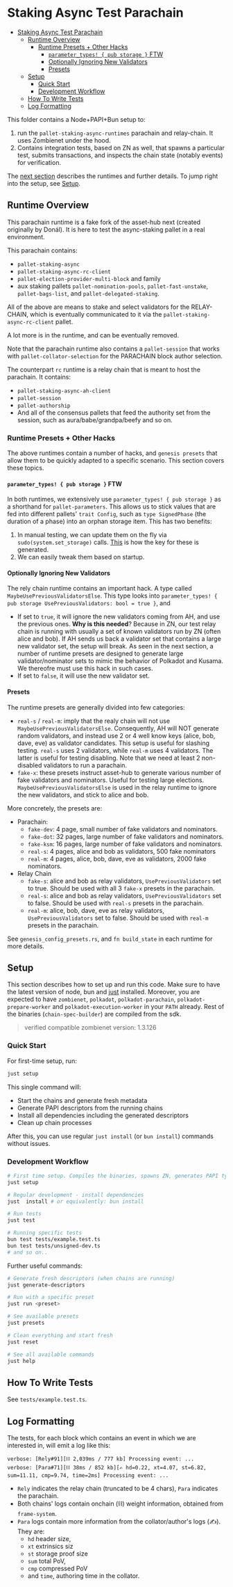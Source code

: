 # Staking Async Test Parachain

- [Staking Async Test Parachain](#staking-async-test-parachain)
  - [Runtime Overview](#runtime-overview)
    - [Runtime Presets + Other Hacks](#runtime-presets--other-hacks)
      - [`parameter_types! { pub storage }` FTW](#parameter_types--pub-storage--ftw)
      - [Optionally Ignoring New Validators](#optionally-ignoring-new-validators)
      - [Presets](#presets)
  - [Setup](#setup)
    - [Quick Start](#quick-start)
    - [Development Workflow](#development-workflow)
  - [How To Write Tests](#how-to-write-tests)
  - [Log Formatting](#log-formatting)

This folder contains a Node+PAPI+Bun setup to:

1. run the `pallet-staking-async-runtimes` parachain and relay-chain. It uses Zombienet under the
   hood.
2. Contains integration tests, based on ZN as well, that spawns a particular test, submits
   transactions, and inspects the chain state (notably events) for verification.

The [next section](#runtime-overview) describes the runtimes and further details. To jump right into
the setup, see [Setup](#setup).

## Runtime Overview

This parachain runtime is a fake fork of the asset-hub next (created originally by Donál). It is here
to test the async-staking pallet in a real environment.

This parachain contains:

- `pallet-staking-async`
- `pallet-staking-async-rc-client`
- `pallet-election-provider-multi-block` and family
- aux staking pallets `pallet-nomination-pools`, `pallet-fast-unstake`, `pallet-bags-list`, and
  `pallet-delegated-staking`.

All of the above are means to stake and select validators for the RELAY-CHAIN, which is eventually
communicated to it via the `pallet-staking-async-rc-client` pallet.

A lot more is in the runtime, and can be eventually removed.

Note that the parachain runtime also contains a `pallet-session` that works with
`pallet-collator-selection` for the PARACHAIN block author selection.

The counterpart `rc` runtime is a relay chain that is meant to host the parachain. It contains:

- `pallet-staking-async-ah-client`
- `pallet-session`
- `pallet-authorship`
- And all of the consensus pallets that feed the authority set from the session, such as
  aura/babe/grandpa/beefy and so on.

### Runtime Presets + Other Hacks

The above runtimes contain a number of hacks, and `genesis presets` that allow them to be quickly
adapted to a specific scenario. This section covers these topics.

#### `parameter_types! { pub storage }` FTW

In both runtimes, we extensively use `parameter_types! { pub storage }` as a shorthand for
`pallet-parameters`. This allows us to stick values that are fed into different pallets' `trait
Config`, such as `type SignedPhase` (the duration of a phase) into an orphan storage item. This has
two benefits:

1. In manual testing, we can update them on the fly via `sudo(system.set_storage)` calls.
   [This](https://paritytech.github.io/polkadot-sdk/master/src/frame_support/lib.rs.html#357) is how
   the key for these is generated.
2. We can easily tweak them based on startup.

#### Optionally Ignoring New Validators

The rely chain runtime contains an important hack. A type called `MaybeUsePreviousValidatorsElse`.
This type looks into `parameter_types! { pub storage UsePreviousValidators: bool = true }`, and

- If set to `true`, it will ignore the new validators coming from AH, and use the previous ones.
  **Why is this needed**? Because in ZN, our test relay chain is running with usually a set of known
  validators run by ZN (often alice and bob). If AH sends us back a validator set that contains a
  large new validator set, the setup will break. As seen in the next section, a number of runtime
  presets are designed to generate large validator/nominator sets to mimic the behavior of Polkadot
  and Kusama. We thereofre must use this hack in such cases.
- If set to `false`, it will use the new validator set.

#### Presets

The runtime presets are generally divided into few categories:

- `real-s` / `real-m`: imply that the realy chain will not use `MaybeUsePreviousValidatorsElse`.
  Consequently, AH will NOT generate random validators, and instead use 2 or 4 well know keys
  (alice, bob, dave, eve) as validator candidates. This setup is useful for slashing testing.
  `real-s` uses 2 validators, while `real-m` uses 4 validators. The latter is useful for testing
  disabling. Note that we need at least 2 non-disabled validators to run a parachain.
- `fake-x`: these presets instruct asset-hub to generate various number of fake validators and
  nominators. Useful for testing large elections. `MaybeUsePreviousValidatorsElse` is used in the
  relay runtime to ignore the new validators, and stick to alice and bob.

More concretely, the presets are:

- Parachain:
    - `fake-dev`: 4 page, small number of fake validators and nominators.
    - `fake-dot`: 32 pages, large number of fake validators and nominators.
    - `fake-ksm`: 16 pages, large number of fake validators and nominators.
    - `real-s`: 4 pages, alice and bob as validators, 500 fake nominators
    - `real-m`: 4 pages, alice, bob, dave, eve as validators, 2000 fake nominators.
- Relay Chain
    - `fake-s`: alice and bob as relay validators, `UsePreviousValidators` set to true. Should be
      used with all 3 `fake-x` presets in the parachain.
    - `real-s`: alice and bob as relay validators, `UsePreviousValidators` set to false. Should be
      used with `real-s` presets in the parachain.
    - `real-m`: alice, bob, dave, eve as relay validators, `UsePreviousValidators` set to false.
      Should be used with `real-m` presets in the parachain.

See `genesis_config_presets.rs`, and `fn build_state` in each runtime for more details.

## Setup

This section describes how to set up and run this code. Make sure to have the latest version of
node, bun and [just](https://github.com/casey/just) installed. Moreover, you are expected to have
`zombienet`, `polkadot`, `polkadot-parachain`, `polkadot-prepare-worker` and
`polkadot-execution-worker` in your `PATH` already. Rest of the binaries (`chain-spec-builder`) are
compiled from the sdk.

> verified compatible zombienet version: 1.3.126

### Quick Start

For first-time setup, run:

```bash
just setup
```

This single command will:

- Start the chains and generate fresh metadata
- Generate PAPI descriptors from the running chains
- Install all dependencies including the generated descriptors
- Clean up chain processes

After this, you can use regular `just install` (or `bun install`) commands without issues.

### Development Workflow

```bash
# First time setup. Compiles the binaries, spawns ZN, generates PAPI types against it.
just setup

# Regular development - install dependencies
just  install # or equivalently: bun install

# Run tests
just test

# Running specific tests
bun test tests/example.test.ts
bun test tests/unsigned-dev.ts
# and so on..
```

Further useful commands:

```bash
# Generate fresh descriptors (when chains are running)
just generate-descriptors

# Run with a specific preset
just run <preset>

# See available presets
just presets

# Clean everything and start fresh
just reset

# See all available commands
just help
```


## How To Write Tests

See `tests/example.test.ts`.

## Log Formatting

The tests, for each block which contains an event in which we are interested in, will emit a log like this:

```
verbose: [Rely#91][⛓ 2,039ms / 777 kb] Processing event: ...
verbose: [Para#71][⛓ 38ms / 852 kb][✍️ hd=0.22, xt=4.07, st=6.82, sum=11.11, cmp=9.74, time=2ms] Processing event: ...
```

- `Rely` indicates the relay chain (truncated to be 4 chars), `Para` indicates the parachain.
- Both chains' logs contain onchain (⛓) weight information, obtained from `frame-system`.
- `Para` logs contain more information from the collator/author's logs (✍️). They are:
  - `hd` header size,
  - `xt` extrinsics siz
  - `st` storage proof size
  - `sum` total PoV,
  - `cmp` compressed PoV
  - and `time`, authoring time in the collator.

